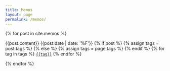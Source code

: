 ```yaml
---
title: Memos
layout: page
permalink: /memos/
---
```


{% for post in site.memos %}
<p>{{post.content}}
{{post.date | date: '%F'}}
{% if post %}
    {% assign tags = post.tags %}
  {% else %}
    {% assign tags = page.tags %}
  {% endif %}
  {% for tag in tags %}
  <code><a href="{{site.baseurl}}/tags/#{{tag|slugize}}">{{tag}}</a></code>
  {% endfor %}

</p>
{% endfor %}

